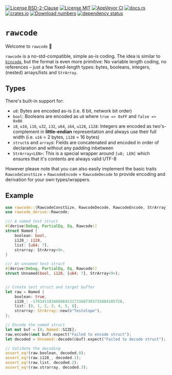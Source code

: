 [![License BSD-2-Clause](https://img.shields.io/badge/License-BSD--2--Clause-blue.svg)](https://opensource.org/licenses/BSD-2-Clause)
[![License MIT](https://img.shields.io/badge/License-MIT-blue.svg)](https://opensource.org/licenses/MIT)
[![AppVeyor CI](https://ci.appveyor.com/api/projects/status/github/KizzyCode/rawcode-rust?svg=true)](https://ci.appveyor.com/project/KizzyCode/rawcode-rust)
[![docs.rs](https://docs.rs/rawcode/badge.svg)](https://docs.rs/rawcode)
[![crates.io](https://img.shields.io/crates/v/rawcode.svg)](https://crates.io/crates/rawcode)
[![Download numbers](https://img.shields.io/crates/d/rawcode.svg)](https://crates.io/crates/rawcode)
[![dependency status](https://deps.rs/crate/rawcode/0.2.0/status.svg)](https://deps.rs/crate/rawcode/0.2.0)


# `rawcode`
Welcome to `rawcode` 🎉

`rawcode` is a no-std-compatible, simple as-is coding. The idea is similar to
[`bincode`](https://crates.io/crates/bincode), but the format is even more primitive: No variable length coding, no
references – just a few fixed-length types: bytes, booleans, integers, (nested) arrays/lists and `StrArray`.


## Types
There's built-in support for:
- `u8`: Bytes are encoded as-is (i.e. 8 bit, network bit order)
- `bool`: Booleans are encoded as `u8` where `true => 0xFF` and `false => 0x00`
- `i8`, `u16`, `i16`, `u32`, `i32`, `u64`, `i64`, `u128`, `i128`: Integers are encoded as two's-complement in
  **little-endian** representation and always use their full width (i.e. `u16` = 2 bytes, `i128` = 16 bytes)
- `struct`s and `array`s: Fields are concatenated and encoded in order of declaration and without any padding inbetween
- `StrArray<LEN>`: This is a special wrapper around `[u8; LEN]` which ensures that it's contents are always valid UTF-8

However please note that you can also easily implement the basic traits `RawcodeConstSize` + `RawcodeEncode` +
`RawcodeDecode` to provide encoding and derivation for your own types/wrappers.


## Example
```rust ignore
use rawcode::{RawcodeConstSize, RawcodeDecode, RawcodeEncode, StrArray};
use rawcode_derive::Rawcode;

/// A named test struct
#[derive(Debug, PartialEq, Eq, Rawcode)]
struct Named {
    boolean: bool,
    i128_: i128,
    list: [u64; 7],
    strarray: StrArray<9>,
}

/// An unnamed test struct
#[derive(Debug, PartialEq, Eq, Rawcode)]
struct Unnamed(bool, i128, [u64; 7], StrArray<9>);


// Create test struct and target buffer
let raw = Named {
    boolean: true,
    i128_: -170141183460469231731687303715884105728,
    list: [0, 1, 2, 3, 4, 5, 6],
    strarray: StrArray::new(b"Testolope"),
};

// Encode the named struct
let mut buf = [0; Named::SIZE];
raw.encode(&mut buf).expect("Failed to encode struct");
let decoded = Unnamed::decode(&buf).expect("Failed to decode struct");

// Validate the decoding
assert_eq!(raw.boolean, decoded.0);
assert_eq!(raw.i128_, decoded.1);
assert_eq!(raw.list, decoded.2);
assert_eq!(raw.strarray, decoded.3);
```

